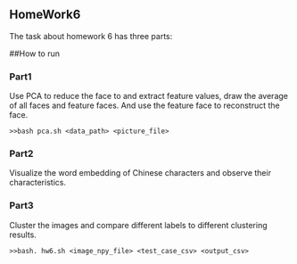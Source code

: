 ## HomeWork6
The task about homework 6 has three parts:

##How to run
### Part1
Use PCA to reduce the face to and extract feature values, draw the average of all faces and feature faces.
And use the feature face to reconstruct the face.

    >>bash pca.sh <data_path> <picture_file>

### Part2
Visualize the word embedding of Chinese characters and observe their characteristics.

### Part3
Cluster the images and compare different labels to different clustering results.

    >>bash. hw6.sh <image_npy_file> <test_case_csv> <output_csv>